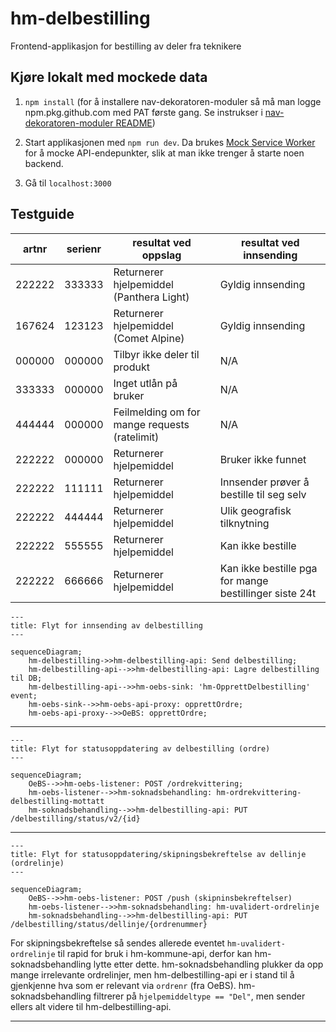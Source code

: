 # hm-delbestilling

Frontend-applikasjon for bestilling av deler fra teknikere

## Kjøre lokalt med mockede data

1. `npm install` (for å installere nav-dekoratoren-moduler så må man logge npm.pkg.github.com med PAT første gang. Se instrukser i [nav-dekoratoren-moduler README](https://github.com/navikt/nav-dekoratoren-moduler#ved-lokal-kj%C3%B8ring))

2. Start applikasjonen med `npm run dev`. Da brukes [Mock Service Worker](https://mswjs.io/) for å mocke API-endepunkter, slik at man ikke trenger å starte noen backend.
   
3. Gå til `localhost:3000`

## Testguide

| artnr  | serienr | resultat ved oppslag                          | resultat ved innsending                                |
| ------ | ------- | --------------------------------------------- | ------------------------------------------------------ |
| 222222 | 333333  | Returnerer hjelpemiddel (Panthera Light)      | Gyldig innsending                                      |
| 167624 | 123123  | Returnerer hjelpemiddel (Comet Alpine)        | Gyldig innsending                                      |
| 000000 | 000000  | Tilbyr ikke deler til produkt                 | N/A                                                    |
| 333333 | 000000  | Inget utlån på bruker                         | N/A                                                    |
| 444444 | 000000  | Feilmelding om for mange requests (ratelimit) | N/A                                                    |
| 222222 | 000000  | Returnerer hjelpemiddel                       | Bruker ikke funnet                                     |
| 222222 | 111111  | Returnerer hjelpemiddel                       | Innsender prøver å bestille til seg selv               |
| 222222 | 444444  | Returnerer hjelpemiddel                       | Ulik geografisk tilknytning                            |
| 222222 | 555555  | Returnerer hjelpemiddel                       | Kan ikke bestille                                      |
| 222222 | 666666  | Returnerer hjelpemiddel                       | Kan ikke bestille pga for mange bestillinger siste 24t |

```mermaid
---
title: Flyt for innsending av delbestilling
---

sequenceDiagram;
    hm-delbestilling->>hm-delbestilling-api: Send delbestilling;
    hm-delbestilling-api-->>hm-delbestilling-api: Lagre delbestilling til DB;
    hm-delbestilling-api-->>hm-oebs-sink: 'hm-OpprettDelbestilling' event;
    hm-oebs-sink-->>hm-oebs-api-proxy: opprettOrdre;
    hm-oebs-api-proxy-->>OeBS: opprettOrdre;
```
___

```mermaid
---
title: Flyt for statusoppdatering av delbestilling (ordre)
---

sequenceDiagram;
    OeBS-->>hm-oebs-listener: POST /ordrekvittering;
    hm-oebs-listener-->>hm-soknadsbehandling: hm-ordrekvittering-delbestilling-mottatt
    hm-soknadsbehandling-->>hm-delbestilling-api: PUT /delbestilling/status/v2/{id}
```
___

```mermaid
---
title: Flyt for statusoppdatering/skipningsbekreftelse av dellinje (ordrelinje)
---

sequenceDiagram;
    OeBS-->>hm-oebs-listener: POST /push (skipninsbekreftelser)
    hm-oebs-listener-->>hm-soknadsbehandling: hm-uvalidert-ordrelinje
    hm-soknadsbehandling-->>hm-delbestilling-api: PUT /delbestilling/status/dellinje/{ordrenummer}
```
For skipningsbekreftelse så sendes allerede eventet `hm-uvalidert-ordrelinje` til rapid for bruk i hm-kommune-api, derfor kan hm-soknadsbehandling lytte etter dette. hm-soknadsbehandling plukker da opp mange irrelevante ordrelinjer, men hm-delbestilling-api er i stand til å gjenkjenne hva som er relevant via `ordrenr` (fra OeBS). hm-soknadsbehandling filtrerer på `hjelpemiddeltype == "Del"`, men sender ellers alt videre til hm-delbestilling-api.
___